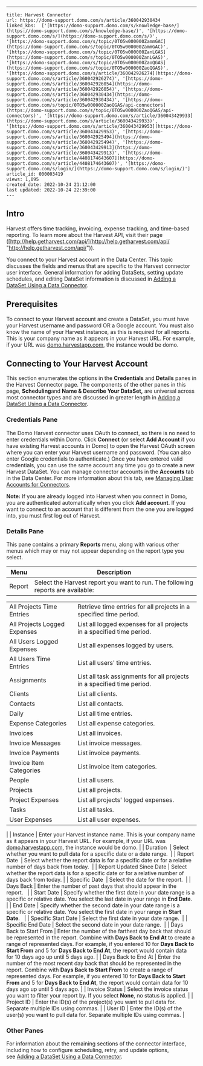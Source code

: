 ---
    title: Harvest Connector
    url: https://domo-support.domo.com/s/article/360042930434
    linked_kbs:  ['[https://domo-support.domo.com/s/knowledge-base/](https://domo-support.domo.com/s/knowledge-base/)', '[https://domo-support.domo.com/s/](https://domo-support.domo.com/s/)', '[https://domo-support.domo.com/s/topic/0TO5w000000ZammGAC](https://domo-support.domo.com/s/topic/0TO5w000000ZammGAC)', '[https://domo-support.domo.com/s/topic/0TO5w000000ZanLGAS](https://domo-support.domo.com/s/topic/0TO5w000000ZanLGAS)', '[https://domo-support.domo.com/s/topic/0TO5w000000ZaoQGAS](https://domo-support.domo.com/s/topic/0TO5w000000ZaoQGAS)', '[https://domo-support.domo.com/s/article/360042926274](https://domo-support.domo.com/s/article/360042926274)', '[https://domo-support.domo.com/s/article/360042926054](https://domo-support.domo.com/s/article/360042926054)', '[https://domo-support.domo.com/s/article/360042930434](https://domo-support.domo.com/s/article/360042930434)', '[https://domo-support.domo.com/s/topic/0TO5w000000ZaoQGAS/api-connectors](https://domo-support.domo.com/s/topic/0TO5w000000ZaoQGAS/api-connectors)', '[https://domo-support.domo.com/s/article/360043429933](https://domo-support.domo.com/s/article/360043429933)', '[https://domo-support.domo.com/s/article/360043429953](https://domo-support.domo.com/s/article/360043429953)', '[https://domo-support.domo.com/s/article/360042925494](https://domo-support.domo.com/s/article/360042925494)', '[https://domo-support.domo.com/s/article/360043429913](https://domo-support.domo.com/s/article/360043429913)', '[https://domo-support.domo.com/s/article/4408174643607](https://domo-support.domo.com/s/article/4408174643607)', '[https://domo-support.domo.com/s/login/](https://domo-support.domo.com/s/login/)']
    article_id: 000003419
    views: 1,095
    created_date: 2022-10-24 21:12:00
    last updated: 2022-10-24 22:39:00
    ---



Intro
-----


Harvest offers time tracking, invoicing, expense tracking, and time-based reporting. To learn more about the Harvest API, visit their page ([http://help.getharvest.com/api/](http://help.getharvest.com/api/ "http://help.getharvest.com/api/")).


You connect to your Harvest account in the Data Center. This topic discusses the fields and menus that are specific to the Harvest connector user interface. General information for adding DataSets, setting update schedules, and editing DataSet information is discussed in [Adding a DataSet Using a Data Connector](/s/article/360042926274).


Prerequisites
-------------


To connect to your Harvest account and create a DataSet, you must have your Harvest username and password OR a Google account. You must also know the name of your Harvest instance, as this is required for all reports. This is your company name as it appears in your Harvest URL. For example, if your URL was [domo.harvestapp.com](http://domo.harvestapp.com), the instance would be domo.


Connecting to Your Harvest Account
----------------------------------


This section enumerates the options in the **Credentials** and **Details** panes in the Harvest Connector page. The components of the other panes in this page, **Scheduling**and **Name & Describe Your DataSet,** are universal across most connector types and are discussed in greater length in [Adding a DataSet Using a Data Connector](/s/article/360042926274).


### Credentials Pane


The Domo Harvest connector uses OAuth to connect, so there is no need to enter credentials within Domo. Click **Connect** (or select **Add Account** if you have existing Harvest accounts in Domo) to open the Harvest OAuth screen where you can enter your Harvest username and password. (You can also enter Google credentials to authenticate.) Once you have entered valid credentials, you can use the same account any time you go to create a new Harvest DataSet. You can manage connector accounts in the **Accounts** tab in the Data Center. For more information about this tab, see [Managing User Accounts for Connectors](/s/article/360042926054 "Managing User Accounts for Connectors").




 


**Note:** If you are already logged into Harvest when you connect in Domo, you are authenticated automatically when you click **Add account**. If you want to connect to an account that is different from the one you are logged into, you must first log out of Harvest.



### Details Pane


This pane contains a primary **Reports** menu, along with various other menus which may or may not appear depending on the report type you select.




| Menu | Description |
| --- | --- |
| Report | Select the Harvest report you want to run. The following reports are available:

|  |  |
| --- | --- |
| All Projects Time Entries | Retrieve time entries for all projects in a specified time period. |
| All Projects Logged Expenses | List all logged expenses for all projects in a specified time period. |
| All Users Logged Expenses | List all expenses logged by users. |
| All Users Time Entries | List all users' time entries. |
| Assignments | List all task assignments for all projects in a specified time period. |
| Clients | List all clients. |
| Contacts | List all contacts. |
| Daily | List all time entries. |
| Expense Categories | List all expense categories. |
| Invoices | List all invoices. |
| Invoice Messages | List invoice messages. |
| Invoice Payments | List invoice payments. |
| Invoice Item Categories | List invoice item categories. |
| People | List all users. |
| Projects | List all projects. |
| Project Expenses | List all projects' logged expenses. |
| Tasks | List all tasks. |
| User Expenses | List all user expenses. |

 |
| Instance | Enter your Harvest instance name. This is your company name as it appears in your Harvest URL. For example, if your URL was [domo.harvestapp.com](http://domo.harvestapp.com), the instance would be domo. |
| Duration  | Select whether you want to pull data for a specific date or a date range.  |
| Report Date  | Select whether the report data is for a specific date or for a relative number of days back from today.  |
| Report Updated Since Date | Select whether the report data is for a specific date or for a relative number of days back from today. |
| Specific Date  | Select the date for the report.  |
| Days Back | Enter the number of past days that should appear in the report.   |
| Start Date | Specify whether the first date in your date range is a specific or relative date. You select the last date in your range in **End Date**.  |
| End Date | Specify whether the second date in your date range is a specific or relative date. You select the first date in your range in **Start Date**.   |
| Specific Start Date | Select the first date in your date range.  |
| Specific End Date | Select the second date in your date range.  |
| Days Back to Start From | Enter the number of the farthest day back that should be represented in the report. Combine with **Days Back to End At** to create a range of represented days.
For example, if you entered 10 for **Days Back to Start From** and 5 for **Days Back to End At**, the report would contain data for 10 days ago up until 5 days ago. |
| Days Back to End At | Enter the number of the most recent day back that should be represented in the report. Combine with **Days Back to Start From** to create a range of represented days.
For example, if you entered 10 for **Days Back to Start From** and 5 for **Days Back to End At**, the report would contain data for 10 days ago up until 5 days ago. |
| Invoice Status | Select the invoice status you want to filter your report by. If you select **None**, no status is applied. |
| Project ID | Enter the ID(s) of the project(s) you want to pull data for. Separate multiple IDs using commas. |
| User ID | Enter the ID(s) of the user(s) you want to pull data for. Separate multiple IDs using commas. |


### Other Panes


For information about the remaining sections of the connector interface, including how to configure scheduling, retry, and update options, see [Adding a DataSet Using a Data Connector](/s/article/360042926274).

